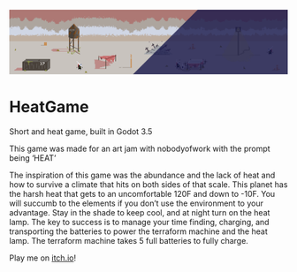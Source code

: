 ![HeatGame Header](meta/banner-thin.png)


# HeatGame

Short and heat game, built in Godot 3.5

This game was made for an art jam with nobodyofwork with the prompt being ‘HEAT’

The inspiration of this game was the abundance and the lack of heat and how to survive a climate that hits on both sides of that scale. This planet has the harsh heat that gets to an uncomfortable 120F and down to -10F. You will succumb to the elements if you don’t use the environment to your advantage. Stay in the shade to keep cool, and at night turn on the heat lamp. The key to success is to manage your time finding, charging, and transporting the batteries to power the terraform machine and the heat lamp. The terraform machine takes 5 full batteries to fully charge. 

Play me on [itch.io](https://7am-games.itch.io/heat-game)!
